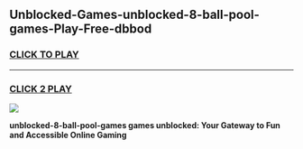 
## Unblocked-Games-unblocked-8-ball-pool-games-Play-Free-dbbod
<h3>
<a href="https://premium76.site?title=unblocked-8-ball-pool-games&ref=18A1">CLICK TO PLAY</a></h3>
<hr>

<h3>
<a href="https://premium76.site?title=unblocked-8-ball-pool-games&ref=18A1">CLICK 2 PLAY</a>
  
</h3>

<a href="https://premium76.site?title=unblocked-8-ball-pool-games&ref=18A1"><img src="https://clearcache.store/games.png"></a>


**unblocked-8-ball-pool-games games unblocked: Your Gateway to Fun and Accessible Online Gaming**
